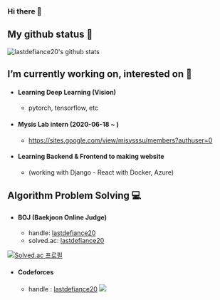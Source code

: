 ### Hi there 👋

## My github status 🤔

![lastdefiance20's github stats](https://github-readme-stats.vercel.app/api?username=lastdefiance20&show_icons=true)

## I’m currently working on, interested on 🌱

* #### Learning Deep Learning (Vision)
  * pytorch, tensorflow, etc

* #### Mysis Lab intern (2020-06-18 ~ )
  * https://sites.google.com/view/misysssu/members?authuser=0

* #### Learning Backend & Frontend to making website
  * (working with Django - React with Docker, Azure)

## Algorithm Problem Solving 💻

* #### BOJ (Baekjoon Online Judge)
  * handle: [lastdefiance20](http://icpc.me/lastdefiance20)
  * solved.ac: [lastdefiance20](https://solved.ac/profile/lastdefiance20)

[![Solved.ac 프로필](http://mazassumnida.wtf/api/v2/generate_badge?boj=lastdefiance20)](https://solved.ac/lastdefiance20)

* #### Codeforces
  * handle : [lastdefiance20](https://codeforces.com/profile/lastdefiance20)
  ![](https://run.kaist.ac.kr/badges/codeforces/lastdefiance20.svg)


<!--
**lastdefiance20/lastdefiance20** is a ✨ _special_ ✨ repository because its `README.md` (this file) appears on your GitHub profile.

Here are some ideas to get you started:

- 🔭 I’m currently working on ...
- 🌱 I’m currently learning ...
- 👯 I’m looking to collaborate on ...
- 🤔 I’m looking for help with ...
- 💬 Ask me about ...
- 📫 How to reach me: ...
- 😄 Pronouns: ...
- ⚡ Fun fact: ...
-->
